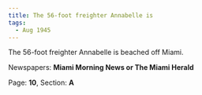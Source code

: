 ```yaml
---  
title: The 56-foot freighter Annabelle is  
tags:  
  - Aug 1945  
---  
```

  
The 56-foot freighter Annabelle is beached off Miami.  
  
Newspapers: **Miami Morning News or The Miami Herald**  
  
Page: **10**, Section: **A** 
